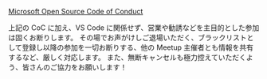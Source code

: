 [Microsoft Open Source Code of Conduct](https://opensource.microsoft.com/codeofconduct/)

上記の CoC に加え、VS Code に関係せず、営業や勧誘などを主目的とした参加は固くお断りします。
その場でお声がけしご退場いただく、ブラックリストとして登録し以降の参加を一切お断りする、他の Meetup 主催者とも情報を共有するなど、厳しく対応します。
また、無断キャンセルも極力控えていただくよう、皆さんのご協力をお願いします！
